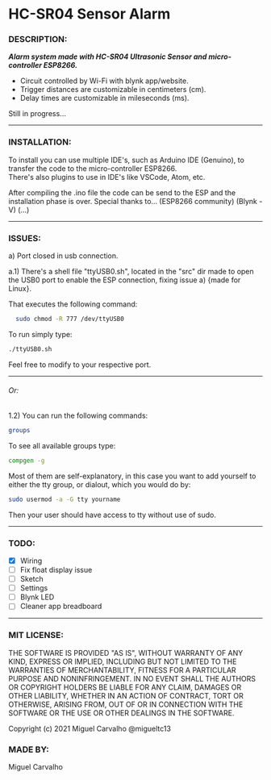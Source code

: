 # HC-SR04 Sensor Alarm

### DESCRIPTION:
***Alarm system made with HC-SR04 Ultrasonic Sensor and micro-controller ESP8266.<br />***
- Circuit controlled by Wi-Fi with blynk app/website.<br />
- Trigger distances are customizable in centimeters (cm).<br />
- Delay times are customizable in mileseconds (ms).<br />

Still in progress...

---

### INSTALLATION:
To install you can use multiple IDE's, such as Arduino IDE (Genuino), to transfer the code to the micro-controller ESP8266.<br />
There's also plugins to use in IDE's like VSCode, Atom, etc.<br />

After compiling the .ino file the code can be send to the ESP and the installation phase is over.
Special thanks to... (ESP8266 community) (Blynk - V) (...)

---

### ISSUES:

a) Port closed in usb connection.<br />

a.1) There's a shell file "ttyUSB0.sh", located in the "src" dir made to open the USB0 port to enable the ESP connection, fixing issue a) {made for Linux}.<br />

That executes the following command:

```bash
  sudo chmod -R 777 /dev/ttyUSB0 
  ```
  
To run simply type:

```bash
./ttyUSB0.sh
```

Feel free to modify to your respective port.

---

###### Or:

1.2) You can run the following commands:

```bash
groups
```

To see all available groups type:

```bash
compgen -g
```

Most of them are self-explanatory, in this case you want to add yourself to either the tty group, or dialout, which you would do by:

```bash
sudo usermod -a -G tty yourname
```

Then your user should have access to tty without use of sudo.

---

### TODO:
  - [x] Wiring
  - [ ] Fix float display issue
  - [ ] Sketch
  - [ ] Settings
  - [ ] Blynk LED
  - [ ] Cleaner app breadboard

---

### MIT LICENSE:
THE SOFTWARE IS PROVIDED "AS IS", WITHOUT WARRANTY OF ANY KIND, EXPRESS OR
IMPLIED, INCLUDING BUT NOT LIMITED TO THE WARRANTIES OF MERCHANTABILITY,
FITNESS FOR A PARTICULAR PURPOSE AND NONINFRINGEMENT. IN NO EVENT SHALL THE
AUTHORS OR COPYRIGHT HOLDERS BE LIABLE FOR ANY CLAIM, DAMAGES OR OTHER
LIABILITY, WHETHER IN AN ACTION OF CONTRACT, TORT OR OTHERWISE, ARISING FROM,
OUT OF OR IN CONNECTION WITH THE SOFTWARE OR THE USE OR OTHER DEALINGS IN THE
SOFTWARE.

Copyright (c) 2021 Miguel Carvalho @migueltc13

### MADE BY:
Miguel Carvalho
